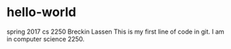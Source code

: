 # hello-world
spring 2017 cs 2250
Breckin Lassen
This is my first line of code in git. 
I am in computer science 2250.
